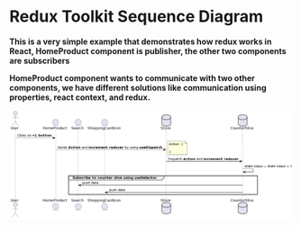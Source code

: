 # Redux Toolkit Sequence Diagram

**This is a very simple example that demonstrates how redux works in React, HomeProduct component is publisher, the other two components are subscribers**

**HomeProduct component wants to communicate with two other components, we have different solutions like communication using properties, react context, and redux.**

![](./assets/redux-toolkit-sequence-diagram.png)
